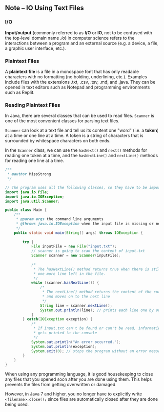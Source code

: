 ## Note – IO Using Text Files

### I/O

**Input/output** (commonly referred to as **I/O** or **IO**, not to be confused with the top-level domain name *.io*) in computer science refers to the interactions between a program and an external source (e.g. a device, a file, a graphic user interface, etc.).

### Plaintext Files

A **plaintext file** is a file in a monospace font that has only readable characters with no formatting (no bolding, underlining, etc.). Examples include files with the extensions .txt, .csv, .tsv, .md, and .java. They can be opened in text editors such as Notepad and programming environments such as Replit.

### Reading Plaintext Files

In Java, there are several classes that can be used to read files. `Scanner` is one of the most convenient classes for parsing text files.

`Scanner` can look at a text file and tell us its content one "word" (i.e. a **token**) at a time or one line at a time. A token is a string of characters that is surrounded by whitespace characters on both ends.

In the `Scanner` class, we can use the `hasNext()` and `next()` methods for reading one token at a time, and the `hasNextLine()` and `nextLine()` methods for reading one line at a time. 

```java
/**
 * @author MissStrong
 */

// The program uses all the following classes, so they have to be imported
import java.io.File; 
import java.io.IOException;
import java.util.Scanner; 

public class Main {
    /**
     * @param args the command line arguments
     * @throws java.io.IOException when the input file is missing or not readable
     */
    public static void main(String[] args) throws IOException {
        
        try {
            File inputFile = new File("input.txt"); 
            // scanner is going to scan the content of input.txt
            Scanner scanner = new Scanner(inputFile); 
            
            /* 
             * The hasNextLine() method returns true when there is still at least
             * one more line left in the file.
             */
            while (scanner.hasNextLine()) {
                /* 
                 * The nextLine() method returns the content of the current line
                 * and moves on to the next line 
                 */
                String line = scanner.nextLine();
                System.out.println(line); // prints each line one by one
            }
        } catch(IOException exception) {
            /*
             * If input.txt can't be found or can't be read, information about this error
             * gets printed to the console
             */
            System.out.println("An error occurred.");
            System.out.println(exception);
            System.exit(0); // stops the program without an error message showing up
        } 
    } 
} 

```

When using any programming language, it is good housekeeping to close any files that you opened soon after you are done using them. This helps prevents the files from getting overwritten or damaged.

However, in Java 7 and higher, you no longer have to explicitly write `<filename>.close();` since files are automatically closed after they are done being used.

